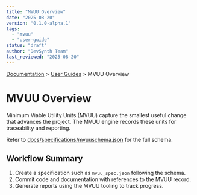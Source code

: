 ```yaml
---
title: "MVUU Overview"
date: "2025-08-20"
version: "0.1.0-alpha.1"
tags:
  - "mvuu"
  - "user-guide"
status: "draft"
author: "DevSynth Team"
last_reviewed: "2025-08-20"
---
```


<div class="breadcrumbs">
<a href="../index.md">Documentation</a> &gt; <a href="index.md">User Guides</a> &gt; MVUU Overview
</div>

# MVUU Overview

Minimum Viable Utility Units (MVUU) capture the smallest useful change that advances the project. The MVUU engine records these units for traceability and reporting.

Refer to [docs/specifications/mvuuschema.json](../specifications/mvuuschema.json) for the full schema.

## Workflow Summary

1. Create a specification such as `mvuu_spec.json` following the schema.
2. Commit code and documentation with references to the MVUU record.
3. Generate reports using the MVUU tooling to track progress.
